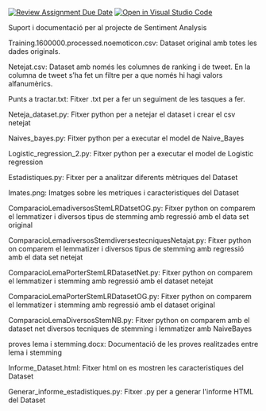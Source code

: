 [![Review Assignment Due Date](https://classroom.github.com/assets/deadline-readme-button-22041afd0340ce965d47ae6ef1cefeee28c7c493a6346c4f15d667ab976d596c.svg)](https://classroom.github.com/a/USx538Ll)
[![Open in Visual Studio Code](https://classroom.github.com/assets/open-in-vscode-2e0aaae1b6195c2367325f4f02e2d04e9abb55f0b24a779b69b11b9e10269abc.svg)](https://classroom.github.com/online_ide?assignment_repo_id=17269504&assignment_repo_type=AssignmentRepo)


Suport i documentació per al projecte de Sentiment Analysis

Training.1600000.processed.noemoticon.csv: 
Dataset original amb totes les dades originals.


Netejat.csv: 
Dataset amb només les columnes de ranking i de tweet. En la columna de tweet s’ha fet un filtre per a que només hi hagi valors alfanumèrics.


Punts a tractar.txt: 
Fitxer .txt per a fer un seguiment de les tasques a fer. 


Neteja_dataset.py: 
Fitxer python per a netejar el dataset i crear el csv netejat


Naives_bayes.py: 
Fitxer python per a executar el model de Naive_Bayes


Logistic_regression_2.py: 
Fitxer python per a executar el model de Logistic regression


Estadistiques.py: 
Fitxer per a analitzar diferents mètriques del Dataset


Imates.png: 
Imatges sobre les metriques i caracteristiques del Dataset


ComparacioLemadiversosStemLRDatsetOG.py:
Fitxer python on comparem el lemmatizer i diversos tipus de stemming amb regressió amb el data set original


ComparacioLemadiversosStemdiversestecniquesNetajat.py:
Fitxer python on comparem el lemmatizer i diversos tipus de stemming amb regressió amb el data set netejat


ComparacioLemaPorterStemLRDatasetNet.py:
Fitxer python on comparem el lemmatizer i stemming amb regressió amb el dataset netejat


ComparacioLemaPorterStemLRDatasetOG.py:
Fitxer python on comparem el lemmatizer i stemming amb regressió amb el dataset original


ComparacioLemaDiversosStemNB.py:
Fitxer python on comparem amb el dataset net diversos tecniques de stemming i lemmatizer amb NaiveBayes


proves lema i stemming.docx:
Documentació de les proves realitzades entre lema i stemming


Informe_Dataset.html:
Fitxer html on es mostren les caracteristiques del Dataset


Generar_informe_estadistiques.py: 
Fitxer .py per a generar l'informe HTML del Dataset
